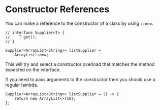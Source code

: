 # Constructor References

You can make a reference to the constructor
of a class by using `::new`.

```java,no_run
// interface Supplier<T> {
//    T get();
// }

Supplier<ArrayList<String>> listSupplier =
    ArrayList::new;
```

This will try and select a constructor overload that
matches the method expected on the interface.

If you need to pass arguments to the constructor then
you should use a regular lambda.

```java,no_run
Supplier<ArrayList<String>> listSupplier = () -> {
    return new ArrayList<>(10);
};
```